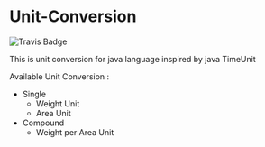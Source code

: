# Unit-Conversion
![Travis Badge](https://travis-ci.org/Syafiqq/unit-conversion.svg?branch=master "Travis")

This is unit conversion for java language inspired by java TimeUnit

Available Unit Conversion :
* Single
    * Weight Unit
    * Area Unit
* Compound
    * Weight per Area Unit 
